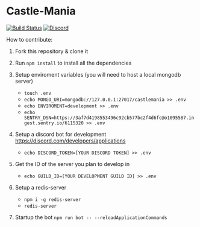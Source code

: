 # Castle-Mania

[![Build Status](https://github.com/dclstn/castle-mania/actions/workflows/node.js.yml/badge.svg)](https://github.com/dclstn/castle-mania/actions/workflows/node.js.yml) [![Discord](https://img.shields.io/discord/757291484298084452?color=%237289DA&label=discord)](https://discord.gg/3Jee9Re)

How to contribute:

1. Fork this repository & clone it
2. Run `npm install` to install all the dependencies
3. Setup enviroment variables (you will need to host a local mongodb server)

   - `touch .env`
   - `echo MONGO_URI=mongodb://127.0.0.1:27017/castlemania >> .env`
   - `echo ENVIROMENT=development >> .env`
   - `echo SENTRY_DSN=https://3af7d4198553496c92cb577bc2f4d6fc@o1095587.ingest.sentry.io/6115320 >> .env`

4. Setup a discord bot for development https://discord.com/developers/applications

   - `echo DISCORD_TOKEN=[YOUR DISCORD TOKEN] >> .env`

5. Get the ID of the server you plan to develop in

   - `echo GUILD_ID=[YOUR DEVELOPMENT GUILD ID] >> .env`

6. Setup a redis-server

   - `npm i -g redis-server`
   - `redis-server`

7. Startup the bot `npm run bot -- --reloadApplicationCommands`
